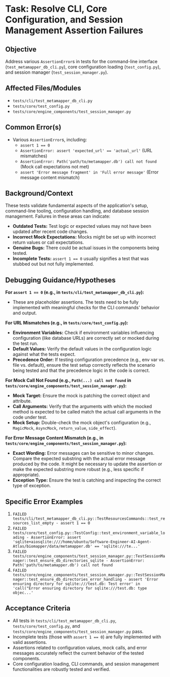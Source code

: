 # Task: Resolve CLI, Core Configuration, and Session Management Assertion Failures

## Objective
Address various `AssertionError`s in tests for the command-line interface (`test_metamapper_db_cli.py`), core configuration loading (`test_config.py`), and session manager (`test_session_manager.py`).

## Affected Files/Modules
- `tests/cli/test_metamapper_db_cli.py`
- `tests/core/test_config.py`
- `tests/core/engine_components/test_session_manager.py`

## Common Error(s)
- Various `AssertionError`s, including:
    - `assert 1 == 0`
    - `AssertionError: assert 'expected_url' == 'actual_url'` (URL mismatches)
    - `AssertionError: Path('path/to/metamapper.db') call not found` (Mock call expectations not met)
    - `assert 'Error message fragment' in 'Full error message'` (Error message content mismatch)

## Background/Context
These tests validate fundamental aspects of the application's setup, command-line tooling, configuration handling, and database session management. Failures in these areas can indicate:
- **Outdated Tests:** Test logic or expected values may not have been updated after recent code changes.
- **Incorrect Mock Expectations:** Mocks might be set up with incorrect return values or call expectations.
- **Genuine Bugs:** There could be actual issues in the components being tested.
- **Incomplete Tests:** `assert 1 == 0` usually signifies a test that was stubbed out but not fully implemented.

## Debugging Guidance/Hypotheses

**For `assert 1 == 0` (e.g., in `tests/cli/test_metamapper_db_cli.py`):**
- These are placeholder assertions. The tests need to be fully implemented with meaningful checks for the CLI commands' behavior and output.

**For URL Mismatches (e.g., in `tests/core/test_config.py`):**
- **Environment Variables:** Check if environment variables influencing configuration (like database URLs) are correctly set or mocked during the test run.
- **Default Values:** Verify the default values in the configuration logic against what the tests expect.
- **Precedence Order:** If testing configuration precedence (e.g., env var vs. file vs. default), ensure the test setup correctly reflects the scenario being tested and that the precedence logic in the code is correct.

**For Mock Call Not Found (e.g., `Path(...) call not found` in `tests/core/engine_components/test_session_manager.py`):**
- **Mock Target:** Ensure the mock is patching the correct object and attribute.
- **Call Arguments:** Verify that the arguments with which the mocked method is expected to be called match the actual call arguments in the code under test.
- **Mock Setup:** Double-check the mock object's configuration (e.g., `MagicMock`, `AsyncMock`, `return_value`, `side_effect`).

**For Error Message Content Mismatch (e.g., in `tests/core/engine_components/test_session_manager.py`):**
- **Exact Wording:** Error messages can be sensitive to minor changes. Compare the expected substring with the actual error message produced by the code. It might be necessary to update the assertion or make the expected substring more robust (e.g., less specific if appropriate).
- **Exception Type:** Ensure the test is catching and inspecting the correct type of exception.

## Specific Error Examples
1.  `FAILED tests/cli/test_metamapper_db_cli.py::TestResourcesCommands::test_resources_list_empty - assert 1 == 0`
2.  `FAILED tests/core/test_config.py::TestConfig::test_environment_variable_loading - AssertionError: assert 'sqlite+aiosqlite:////home/ubuntu/Software-Engineer-AI-Agent-Atlas/biomapper/data/metamapper.db' == 'sqlite:///te...'`
3.  `FAILED tests/core/engine_components/test_session_manager.py::TestSessionManager::test_ensure_db_directories_sqlite - AssertionError: Path('path/to/metamapper.db') call not found`
4.  `FAILED tests/core/engine_components/test_session_manager.py::TestSessionManager::test_ensure_db_directories_error_handling - assert 'Error ensuring directory for sqlite:///test.db: Test error' in 'call("Error ensuring directory for sqlite:///test.db: type objec...'`

## Acceptance Criteria
- All tests in `tests/cli/test_metamapper_db_cli.py`, `tests/core/test_config.py`, and `tests/core/engine_components/test_session_manager.py` pass.
- Incomplete tests (those with `assert 1 == 0`) are fully implemented with valid assertions.
- Assertions related to configuration values, mock calls, and error messages accurately reflect the current behavior of the tested components.
- Core configuration loading, CLI commands, and session management functionalities are robustly tested and verified.
